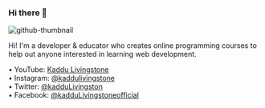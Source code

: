 ### Hi there 👋

![github-thumbnail](https://user-images.githubusercontent.com/63154066/126401199-ebeb2f42-30fc-4887-9871-69a7ea8cfa48.png)

Hi! I'm a developer & educator who creates online programming courses to help out anyone interested in learning web development.

•	YouTube: [Kaddu Livingstone](https://www.youtube.com/channel/UCHz4UgeTsr-QGwoVeoeWBXQ) <br>
•	Instagram: [@kaddulivingstone](https://www.instagram.com/kaddulivingstone/) <br>
•	Twitter: [@kadduLivingston](https://twitter.com/kadduLivingston) <br>
•	Facebook: [@kadduLivingstoneofficial](https://www.facebook.com/kadduLivingstoneofficial) <br>
